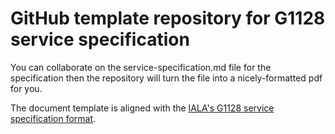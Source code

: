 # GitHub template repository for G1128 service specification

You can collaborate on the service-specification.md file for the specification then the repository will turn the file into a nicely-formatted pdf for you.

The document template is aligned with the [IALA's G1128 service specification format](https://www.iala-aism.org/product/g1128-specification-e-navigation-technical-services/).

